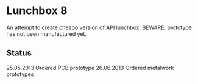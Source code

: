 Lunchbox 8
========

An attempt to create cheapo version of API lunchbox. BEWARE: prototype has not been manufactured yet.

Status
------
25.05.2013 Ordered PCB prototype
26.06.2013 Ordered metalwork prototypes
